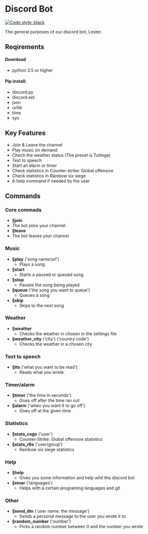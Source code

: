 # Discord Bot
[![Code style: black](https://img.shields.io/badge/code%20style-black-000000.svg)](https://github.com/psf/black)

The general purposes of our discord bot, Lester.

## Reqirements
#### Download
 - python 3.5 or higher
#### Pip install:
 - discord.py
 - discord.ext
 - json
 - urllib
 - time
 - sys
## Key Features
- Join & Leave the channel
- Play music on demand 
- Chech the weather status (The preset is Tullinge)
- Text to speech
- Start an alarm or timer
- Check statistics in Counter-strike: Global offensive
- Check statistics in Rainbow six siege
- A help command if needed by the user
## Commands
### Core commads
  - **§join**
   - The bot joins your channel
  - **§leave**
   - The bot leaves your channel
### Music
  - **§play** ('song name/url')
    - Plays a song
  - **§start** 
    - Starts a paused or queued song
  - **§stop** 
    - Pauses the song being played
  - **§queue** ('the song you want to queue')
    - Queues a song
  - **§skip** 
    - Skips to the next song
### Weather
  - **§weather**
    - Checks the weather in chosen in the settings file
  - **§weather_city** ('city') ('country code')
    - Checks the weather in a chosen city
### Text to speech
  - **§tts** ('what you want to be read')
    - Reads what you wrote
### Timer/alarm
  - **§timer** ('the time in seconds')
    - Goes off after the time ran out
  - **§alarm** ('when you want it to go off')
    - Goes off at the given time
### Statistics
  - **§stats_csgo** ('user')
    - Counter-Strike: Global offensive statistics
  - **§stats_r6s** ('user/group')
    - Rainbow six siege statistics
### Help
  - **§help**
    - Gives you some information and help whit the discord bot
  - **§einar** ('languages')
    - Helps with a certain programing languages and git
### Other
  - **§send_dm** ('user name; the message')
    - Sends a personal message to the user you wrote it to
  - **§random_number** ('number')
    - Picks a random number between 0 and the number you wrote
